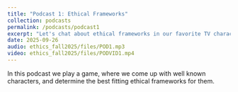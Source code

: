 ```yaml
---
title: "Podcast 1: Ethical Frameworks"
collection: podcasts
permalink: /podcasts/podcast1
excerpt: "Let's chat about ethical frameworks in our favorite TV characters!"
date: 2025-09-26
audio: ethics_fall2025/files/POD1.mp3
video: ethics_fall2025/files/PODVID1.mp4
---
```

In this podcast we play a game, where we come up with well known characters, and determine the best fitting ethical frameworks for them.
